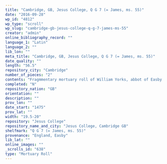 ```yaml
---
title: "Cambridge, GB, Jesus College, Q G 7 (= James, ms. 55)"
date: "2016-09-28"
wp_id: "4812"
wp_type: "scroll"
wp_slug: "cambridge-gb-jesus-college-q-g-7-james-ms-55"
creator: "admin"
online_bibliography_record: ""
language_1: "Latin"
language_2: ""
lib_lon: ""
meta_title: "Cambridge, GB, Jesus College, Q G 7 (= James, ms. 55)"
date_quality: ""
length: "56.5"
repository_city: "Cambridge"
number_of_pieces: "2"
contents: "Fragmmentary mortuary roll of William Yorks, abbot of Easby."
completed: "N"
repository_nation: "GB"
orientation: ""
description: ""
prov_lon: ""
date_start: "1475"
prov_lat: ""
width: "19.5-20"
repository: "Jesus College"
repository_name_and_city: "Jesus College, Cambridge GB"
shelfmark: "Q G 7 (= James, ms. 55)"
provenance: "England, Easby"
lib_lat: ""
online_images: ""
_scrolls_id: "638"
type: "Mortuary Roll"
---
```



